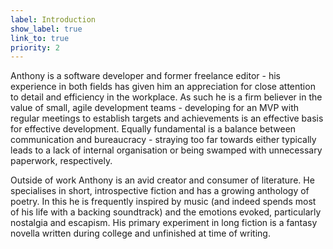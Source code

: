```yaml
---
label: Introduction
show_label: true
link_to: true
priority: 2
---
```

Anthony is a software developer and former freelance editor - his experience in both fields has given him an appreciation for close attention to detail and efficiency in the workplace. As such he is a firm believer in the value of small, agile development teams - developing for an MVP with regular meetings to establish targets and achievements is an effective basis for effective development. Equally fundamental is a balance between communication and bureaucracy - straying too far towards either typically leads to a lack of internal organisation or being swamped with unnecessary paperwork, respectively.

Outside of work Anthony is an avid creator and consumer of literature. He specialises in short, introspective fiction and has a growing anthology of poetry. In this he is frequently inspired by music (and indeed spends most of his life with a backing soundtrack) and the emotions evoked, particularly nostalgia and escapism. His primary experiment in long fiction is a fantasy novella written during college and unfinished at time of writing.
